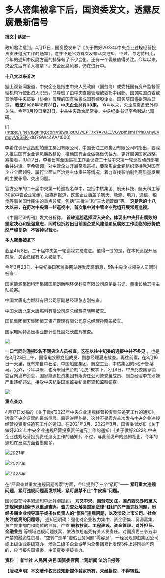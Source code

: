 # 多人密集被拿下后，国资委发文，透露反腐最新信号

**撰文 | 蔡迩一**

政知君注意到，4月17日，国资委发布了《关于做好2023年中央企业违规经营投资责任追究工作的通知》。这并不是官方首次发布此类通知。不过，与之前相比，今年的通知中反腐方面的措辞有了不少变化。还有一个背景值得关注。今年以来，央企先后有多人被拿下。央企反腐风暴，仍在进行中。

**十八大以来首次**

据上观新闻报道，中央企业是指由中央人民政府（国务院）或委托国有资产监督管理机构行使出资人职责，领导班子由中央直接管理或委托中组部、国务院国资委或其他等中央部委（协会）管理的国有独资或国有控股企业。国务院国资委网站显示，
**截至2022年12月31日，中央企业共有98家。**
今年以来，央企反腐备受外界关注。今年3月19日至21日，中共中央政治局常委、中央纪委书记李希到湖北调研。

![](https://inews.gtimg.com/news_bt/OWEPT7xYA7UEEVGVpmsmHYmDXhyEvmoyV8SEK-
dQ7GW44AA/1000)

李希在调研武昌船舶重工集团有限公司、中国长江三峡集团有限公司时指出，要深入推进国有企业党风廉政建设，推动国有企业做强做优做大，更好服务国家战略。紧接着，3月27日，李希出席全国巡视工作会议暨二十届中央第一轮巡视动员部署会并讲话。李希强调，对中管企业开展常规巡视，要聚焦企业党组织坚持党对国有企业全面领导、履行全面从严治党主体责任等情况，着力查找影响制约高质量发展的主要矛盾、突出问题。

官方公布的二十届中央第一轮巡视名单中，包括中核集团、航天科技、航天科工等30家中管企业党组。据媒体报道，这些企业涵盖了航天、能源、电力、通信、粮食等事关国计民生的重点领域，包括“三桶油”和“三大运营商”等。
**这是党的十八大以来，在历次中央第一轮巡视中，首次集中对中管企业党组开展常规巡视。**

《中国经济周刊》发文分析称，
**首轮巡视选择深入央企，体现出中央打击腐败的坚定决心和坚强意志，同时也折射出目前国企党风建设和反腐败工作面临的形势依然严峻复杂，不容掉以轻心。**

**多人密集被拿下**

截至4月8日，二十届中央第一轮巡视完成进驻。值得一提的是，在本轮巡视开展前后，央企已经有多人被拿下。

今年3月23日，中央纪委国家监委网站连发反腐消息，5名中央企业领导人员同时被查：

国家能源集团科环集团国能朗新明环保科技有限公司原党委书记、董事长徐志清主动投案。

中国大唐电力燃料有限公司原副总经理张志刚被查。

中国大唐北京大唐燃料有限公司原总经理盛晓明被查。

国机集团恒天集团恒天资产管理有限公司原总经理孙晓东被查。

国家电网特高压事业部计划处副处长曲辉被查。

![](https://inews.gtimg.com/news_bt/O0b2AsgBslCCwW8xmUDDx0d_sfPZlc62Lvd4F3kco52XsAA/1000)

**一口气同时通报5名不同央企人员被查，这在以往中纪委的通报中并不多见**
。也是在3月23日上午，国家电投原党组成员、副总经理夏忠被查。再往前看，在3月16日一天里，就有来自中石油、中国船舶集团、航空工业、中核集团的5名干部落马。另外，今年以来，也有来自央企的“老虎”被拿下。2月8日，中央纪委国家监委官网发布消息，国家能源投资集团有限责任公司原党组成员、副总经理李东涉嫌严重违纪违法，接受中央纪委国家监委纪律审查和监察调查。

![](https://inews.gtimg.com/news_bt/OpaFYTV9-rMd5AlBLJWUmHXoXJwnkyg_UB_NMI8JBXNOUAA/1000)

**重点查办**

4月17日发布的《关于做好2023年中央企业违规经营投资责任追究工作的通知》，透露了央企反腐的最新信号。需要说明的是，这并不是官方首次发布中央企业违规经营投资责任追究工作的通知。在2021年3月、2022年3月，国资委曾发布《关于做好2021年中央企业违规经营投资责任追究工作的通知》《关于做好2022年中央企业违规经营投资责任追究工作的通知》。不过，与此前发布的通知相比，今年的通知在反腐方面着墨颇多。

![](https://inews.gtimg.com/news_bt/O5K5GueEpV4VP_tAvJYhHHgTIsIvrnsIMruyHVoCD5fdAAA/1000)_2021年_

![](https://inews.gtimg.com/news_bt/ORN68LQM0tKg7kGLl60IEmAGUiRpPufP32LzGHd9Eyrh4AA/1000)_2022年_

![](https://inews.gtimg.com/news_bt/O4_wj20_Vlz1HbWQrfngG2GNbDdl47GjIyTntNk8KPkLAAA/1000)_2023年_

在“严肃查处重大违规问题线索”方面，今年提到了三个“紧盯”—— **紧盯重大违规问题，紧盯违规问题高发领域，紧盯屡禁不止“牛皮癣”问题。**

国资委在今年的通知中还特别提到，
**对党中央、国务院关注，国资委交办的重大违规问题线索予以重点查办。着力查处触碰国家法律“红线”的严重违规问题，历经多届企业领导班子或多位负责人的“惯性”违规问题，以及涉及上市公司、社会关注度高的问题等。**
通知还明确：强化对企业权力集中、资金密集、资源富集、资产聚集部门和岗位的监督。严查 **股权投资、工程建设、资金管理、对外担保、金融业务**
等领域违规问题线索，依法依规追究有关人员责任。对国资委三令五申严禁的融资性贸易、“空转”“走单”虚假业务问题“零容忍”，一经发现即由集团公司或上级企业提级查办，涉及二级子企业或年内全集团累计发现3件上述同类问题的，应当报告国资委，由国资委提级查办。

**资料 ｜ 新华社 人民网 央视 国资委官网 上观新闻 法治日报等**

**【版权声明】本文著作权归政知新媒体独家所有，未经授权，不得转载。**

